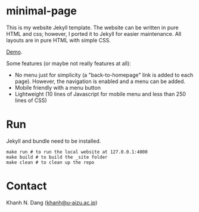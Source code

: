 # minimal-page

This is my website Jekyll template. The website can be written in pure HTML and css; however, I ported it to Jekyll for easier maintenance.
All layouts are in pure HTML with simple CSS.

[Demo](https://khanhdang.github.io/minimal-page/).

Some features (or maybe not really features at all):
- No menu just for simplicity (a "back-to-homepage" link is added to each page). However, the navigation is enabled and a menu can be added.
- Mobile friendly with a menu button
- Lightweight (10 lines of Javascript for mobile menu and less than 250 lines of CSS) 

# Run

Jekyll and bundle need to be installed.
```
make run # to run the local website at 127.0.0.1:4000
make build # to build the _site folder
make clean # to clean up the repo
```

# Contact

Khanh N. Dang (khanh@u-aizu.ac.jp)
